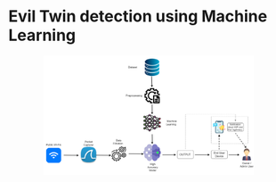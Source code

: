 # Evil Twin detection using Machine Learning
<div align="center">
  <img src="/Assets/system_diagram.png" alt="System Diagram" width="75%"/>
</div>
